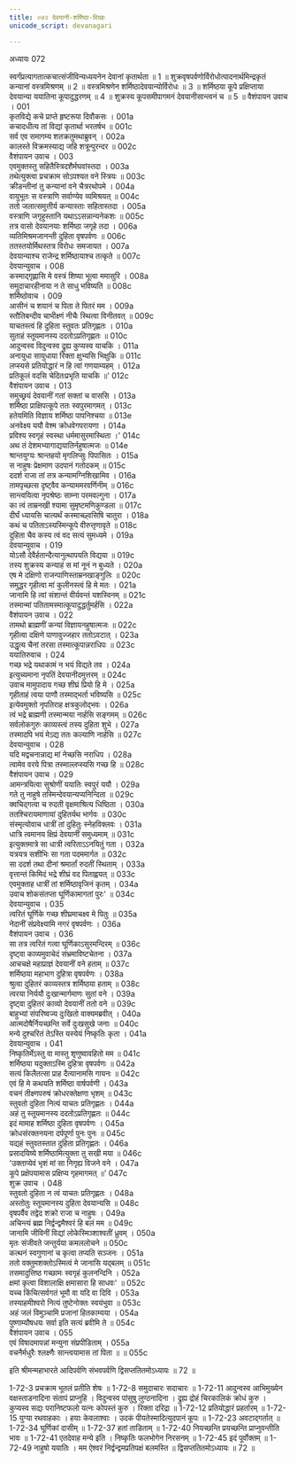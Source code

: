 ```yaml
---
title: ०७२ देवयानी-शर्मिष्ठा-विग्रहः
unicode_script: devanagari

---
```



अध्यायः 072

स्वर्गंप्रत्यागतात्कचात्संजीविन्यध्ययनेन देवानां कृतार्थता ॥ 1 ॥ शुक्रवृषपर्वणोर्विरोधोत्पादनार्थमिन्द्रकृतं कन्यानां वस्त्रमिश्रणम् ॥ 2 ॥ वस्त्रमिश्रणेन शर्मिष्ठादेवयान्योर्विरोधः ॥ 3 ॥ शर्मिष्ठया कूपे प्रक्षिप्ताया देवयान्या ययातिना कूपादुद्धरणम् ॥ 4 ॥ शुक्रस्य कूपसमीपागमनं देवयानीसान्त्वनं च ॥ 5 ॥
वैशंपायन उवाच ।	001  
कृतविद्ये कचे प्राप्ते हृष्टरूपा दिवौकसः ।	001a  
कचादधीत्य तां विद्यां कृतार्था भरतर्षभ ॥	001c  
सर्व एव समागम्य शतक्रतुमथाब्रुवन् ।	002a  
कालस्ते विक्रमस्याद्य जहि शत्रून्पुरन्दर ॥	002c  
वैशंपायन उवाच ।	003  
एवमुक्तस्तु सहितैस्त्रिदशैर्मघवांस्तदा ।	003a  
तथेत्युक्त्वा प्रचक्राम सोऽपश्यत वने स्त्रियः ॥	003c  
क्रीडन्तीनां तु कन्यानां वने चैत्ररथोपमे ।	004a  
वायुभूतः स वस्त्राणि सर्वाण्येव व्यमिश्रयत् ॥	004c  
ततो जलात्समुत्तीर्य कन्यास्ताः सहितास्तदा ।	005a  
वस्त्राणि जगृहुस्तानि यथाऽऽसन्नान्यनेकशः ॥	005c  
तत्र वासो देवयानयाः शर्मिष्ठा जगृहे तदा ।	006a  
व्यतिमिश्रमजानन्ती दुहिता वृषपर्वणः ॥	006c  
ततस्तयोर्मिथस्तत्र विरोधः समजायत ।	007a  
देवयान्याश्च राजेन्द्र शर्मिष्ठायाश्च तत्कृते ॥	007c  
देवयान्युवाच ।	008  
कस्माद्गृह्णासि मे वस्त्रं शिष्या भूत्वा ममासुरि ।	008a  
समुदाचारहीनाया न ते साधु भविष्यति ॥	008c  
शर्मिष्ठोवाच ।	009  
आसीनं च शयानं च पिता ते पितरं मम ।	009a  
स्तौतिबन्दीव चाभीक्ष्णं नीचैः स्थित्वा विनीतवत् ॥	009c  
याचतस्त्वं हि दुहिता स्तुवतः प्रतिगृह्णतः ।	010a  
सुताहं स्तूयमानस्य ददतोऽप्रतिगृह्णतः ॥	010c  
आदुन्वस्व विदुन्वस्व द्रुह्य कुप्यस्व याचकि ।	011a  
अनायुधा सायुधाया रिक्ता क्षुभ्यसि भिक्षुकि ॥	011c  
लप्स्यसे प्रतियोद्धारं न हि त्वां गणयाम्यहम् ।	012a  
प्रतिकूलं वदसि चेदितःप्रभृति याचकि ॥\'	012c  
वैशंपायन उवाच ।	013  
समुच्छ्रयं देवयानीं गतां सक्तां च वाससि ।	013a  
शर्मिष्ठा प्राक्षिपत्कूपे ततः स्वपुरमागमत् ।	013c  
हतेयमिति विज्ञाय शर्मिष्ठा पापनिश्चया ॥	013e  
अनवेक्ष्य ययौ वेश्म क्रोधवेगपरायणा ।	014a  
प्रविश्य स्वगृहं स्वस्था धर्ममासुरमास्थिता ।\'	014c  
अथ तं देशमभ्यागाद्ययातिर्नहुषात्मजः ॥	014e  
श्रान्तयुग्यः श्रान्तहयो मृगलिप्सुः पिपासितः ।	015a  
स नाहुषः प्रेक्षमाण उदपानं गतोदकम् ॥	015c  
ददर्श राजा तां तत्र कन्यामग्निशिखामिव ।	016a  
तामपृच्छत्स दृष्ट्वैव कन्याममरवर्णिनीम् ॥	016c  
सान्त्वयित्वा नृपश्रेष्ठः साम्ना परमवल्गुना ।	017a  
का त्वं ताम्रनखी श्यामा सुमृष्टमणिकुण्डला ॥	017c  
दीर्घं ध्यायसि चात्यर्थं कस्माच्छ्वसिषि चातुरा ।	018a  
कथं च पतिताऽस्यस्मिन्कूपे वीरुत्तृणावृते ॥	018c  
दुहिता चैव कस्य त्वं वद सत्यं सुमध्यमे ।	019a  
देवयान्युवाच ।	019  
योऽसौ देवैर्हतान्दैत्यानुत्थापयति विद्यया ॥	019c  
तस्य शुक्रस्य कन्याहं स मां नूनं न बुध्यते ।	020a  
एष मे दक्षिणो राजन्पाणिस्ताम्रनखाङ्गुलिः ॥	020c  
समुद्धर गृहीत्वा मां कुलीनस्त्वं हि मे मतः ।	021a  
जानामि हि त्वां संशान्तं वीर्यवन्तं यशस्विनम् ॥	021c  
तस्मान्मां पतितामस्मात्कूपादुद्धर्तुमर्हसि ।	022a  
वैशंपायन उवाच ।	022  
तामथो ब्राह्मणीं कन्यां विज्ञायनहुषात्मजः ॥	022c  
गृहीत्वा दक्षिणे पाणावुज्जहार ततोऽवटात् ।	023a  
उद्धृत्य चैनां तरसा तस्मात्कूपान्नराधिपः ॥	023c  
ययातिरुवाच ।	024  
गच्छ भद्रे यथाकामं न भयं विद्यते तव ।	024a  
इत्युच्यमाना नृपतिं देवयानीदमुत्तरम् ॥	024c  
उवाच मामुपादाय गच्छ शीघ्रं प्रियो हि मे ।	025a  
गृहीताहं त्वया पाणौ तस्माद्भर्ता भविष्यसि ॥	025c  
इत्येवमुक्तो नृपतिराह क्षत्रकुलोद्भवः ।	026a  
त्वं भद्रे ब्राह्मणी तस्मान्मया नार्हसि सङ्गमम् ॥	026c  
सर्वलोकगुरुः काव्यस्त्वं तस्य दुहिता शुभे ।	027a  
तस्मादपि भयं मेऽद्य ततः कल्याणि नार्हसि ॥	027c  
देवयान्युवाच ।	028  
यदि मद्वचनान्नाद्य मां नेच्छसि नराधिप ।	028a  
त्वामेव वरये पित्रा तस्माल्लप्स्यसि गच्छ हि ॥	028c  
वैशंपायन उवाच ।	029  
आमन्त्रयित्वा सुश्रोणीं ययातिः स्वपुरं ययौ ।	029a  
गते तु नाहुषे तस्मिन्देवयान्यप्यनिन्दिता ॥	029c  
क्वचिद्गत्वा च रुदती वृक्षमाश्रित्य धिष्ठिता ।	030a  
ततश्चिरायमाणायां दुहितर्यथ भार्गवः ॥	030c  
संस्मृत्योवाच धात्रीं तां दुहितुः स्नेहविक्लवः ।	031a  
धात्रि त्वमानय क्षिप्रं देवयानीं समुध्यमाम् ॥	031c  
इत्युक्तमात्रे सा धात्री त्वरिताऽऽनयितुं गता ।	032a  
यत्रयत्र सशीभिः सा गता पदममार्गत ॥	032c  
सा ददर्श तथा दीनां श्रमार्तां रुदतीं स्थिताम् ।	033a  
वृत्तान्तं किमिदं भद्रे शीघ्रं वद पिताह्वयत् ॥	033c  
एवमुक्ताह धात्रीं तां शर्मिष्ठावृजिनं कृतम् ।	034a  
उवाच शोकसंतप्ता घूर्णिकामागतां पुरः\' ॥	034c  
देवयान्युवाच ।	035  
त्वरितं घूर्णिके गच्छ शीघ्रमाचक्ष्व मे पितुः ॥	035a  
नेदानीं संप्रवेक्ष्यामि नगरं वृषपर्वणः ।	036a  
वैशंपायन उवाच ।	036  
सा तत्र त्वरितं गत्वा घूर्णिकाऽसुरमन्दिरम् ॥	036c  
दृष्ट्वा काव्यमुवाचेदं संभ्रमाविष्टचेतना ।	037a  
आचचक्षे महाप्राज्ञं देवयानीं वने हताम् ॥	037c  
शर्मिष्ठया महाभाग दुहित्रा वृषपर्वणः ।	038a  
श्रुत्वा दुहितरं काव्यस्तत्र शर्मिष्ठया हताम् ॥	038c  
त्वरया निर्ययौ दुःखान्मार्गमाणः सुतां वने ।	039a  
दृष्ट्वा दुहितरं काव्यो देवयानीं ततो वने ॥	039c  
बाहुभ्यां संपरिष्वज्य दुःखितो वाक्यमब्रवीत् ।	040a  
आत्मदोषैर्नियच्छन्ति सर्वे दुःखसुखे जनाः ॥	040c  
मन्ये दुश्चरितं तेऽस्ति यस्येयं निष्कृतिः कृता ।	041a  
देवयान्युवाच ।	041  
निष्कृतिर्मेऽस्तु वा मास्तु शृणुष्वावहितो मम ॥	041c  
शर्मिष्ठया यदुक्ताऽस्मि दुहित्रा वृषपर्वणः ॥	042a  
सत्यं किलैतत्सा प्राह दैत्यानामसि गायनः ॥	042c  
एवं हि मे कथयति शर्मिष्ठा वार्षपर्वणी ।	043a  
वचनं तीक्ष्णपरुषं क्रोधरक्तेक्षणा भृशम् ॥	043c  
स्तुवतो दुहिता नित्यं याचतः प्रतिगृह्णतः ।	044a  
अहं तु स्तूयमानस्य ददतोऽप्रतिगृह्णतः ॥	044c  
इदं मामाह शर्मिष्ठा दुहिता वृषपर्वणः ।	045a  
क्रोधसंरक्तनयना दर्पपूर्णा पुनः पुनः ॥	045c  
यद्यहं स्तुवतस्तात दुहिता प्रतिगृह्णतः ।	046a  
प्रसादयिष्ये शर्मिष्ठामित्युक्ता तु सखी मया ॥	046c  
\'उक्ताप्येवं भृशं मां सा निगृह्य विजने वने ।	047a  
कूपे प्रक्षेपयामास प्रक्षिप्य गृहमागमत् ॥\'	047c  
शुक्र उवाच ।	048  
स्तुवतो दुहिता न त्वं याचतः प्रतिगृह्णतः ।	048a  
अस्तोतुः स्तूयमानस्य दुहिता देवयान्यसि ॥	048c  
वृषपर्वैव तद्वेद शक्रो राजा च नाहुषः ।	049a  
अचिन्त्यं ब्रह्म निर्द्वन्द्वमैश्वरं हि बलं मम ॥	049c  
जानामि जीविनीं विद्यां लोकेस्मिञ्शाश्वतीं ध्रुवम् ।	050a  
मृतः संजीवते जन्तुर्यया कमललोचने ॥	050c  
कत्थनं स्वगुणानां च कृत्वा तप्यति सञ्जनः ।	051a  
ततो वक्तुमशक्तोऽस्मित्वं मे जानासि यद्बलम् ॥	051c  
तसमादुत्तिष्ठ गच्छामः स्वगृहं कुलनन्दिनि ।	052a  
क्षमां कृत्वा विशालाक्षि क्षमासारा हि साधवः\' ॥	052c  
यच्च किंचित्सर्वगतं भूमौ वा यदि वा दिवि ।	053a  
तस्याहमीश्वरो नित्यं तुष्टेनोक्तः स्वयंभुवा ॥	053c  
अहं जलं विमुञ्चामि प्रजानां हितकाम्यया ।	054a  
पुष्णाम्यौषधयः सर्वा इति सत्यं ब्रवीमि ते ॥	054c  
वैशंपायन उवाच ।	055  
एवं विषादमापन्नां मन्युना संप्रपीडिताम् ।	055a  
वचनैर्मधुरैः श्लक्ष्णैः सान्त्वयामास तां पिता ॥ ॥	055c  

इति श्रीमन्महाभारते आदिपर्वणि संभवपर्वणि द्विसप्ततितमोऽध्यायः ॥ 72 ॥

1-72-3 प्रचक्राम भूतलं प्रतीति शेषः ॥ 1-72-8 समुदाचारः सदाचारः ॥ 1-72-11 आदुन्वस्व आभिमुख्येन वक्षस्ताडनादिना संतापं प्राप्नुहि । विदुन्वस्व पांसुषु लुण्ठनादिना । द्रुह्य द्रोहं चिरकालिकं क्रोधं कुरु । कुप्यस्व सद्यः परानिष्टफलो यत्नः कोपस्तं कुरु । रिक्ता दरिद्रा ॥ 1-72-12 प्रतियोद्धारं प्रहर्तारम् ॥ 1-72-15 युग्या रथवाहकाः । हयाः केवलाश्वाः । उदकं पीयतेस्मादित्युदपानं कूपः ॥ 1-72-23 अवटाद्गर्तात् ॥ 1-72-34 घूर्णिकां दासीम् ॥ 1-72-37 हतां ताडिताम् ॥ 1-72-40 नियच्छन्ति प्रयच्छन्ति प्राप्नुवन्तीति भावः ॥ 1-72-41 एतदेवाह मन्ये इति । निष्कृतिः फलभोगेन निरसनम् ॥ 1-72-45 इदं पूर्वोक्तम् ॥ 1-72-49 नाहुषो ययातिः । मम ऐश्वरं निर्द्वन्द्वमप्रतिपक्षं बलमस्ति ॥ द्विसप्ततितमोऽध्यायः ॥ 72 ॥